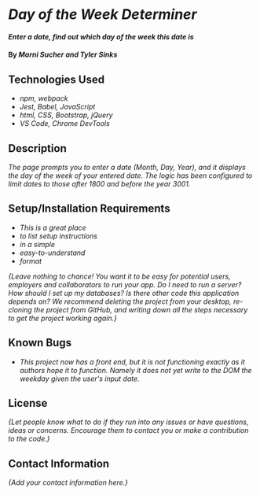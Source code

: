 # _Day of the Week Determiner_

#### _Enter a date, find out which day of the week this date is_

#### By _**Marni Sucher and Tyler Sinks**_

## Technologies Used

* _npm, webpack_
* _Jest, Babel, JavaScript_
* _html, CSS, Bootstrap, jQuery_
* _VS Code, Chrome DevTools_

## Description

_The page prompts you to enter a date (Month, Day, Year), and it displays the day of the week of your entered date. The logic has been configured to limit dates to those after 1800 and before the year 3001._

## Setup/Installation Requirements

* _This is a great place_
* _to list setup instructions_
* _in a simple_
* _easy-to-understand_
* _format_

_{Leave nothing to chance! You want it to be easy for potential users, employers and collaborators to run your app. Do I need to run a server? How should I set up my databases? Is there other code this application depends on? We recommend deleting the project from your desktop, re-cloning the project from GitHub, and writing down all the steps necessary to get the project working again.}_

## Known Bugs

* _This project now has a front end, but it is not functioning exactly as it authors hope it to function. Namely it does not yet write to the DOM the weekday given the user's input date._

## License

_{Let people know what to do if they run into any issues or have questions, ideas or concerns.  Encourage them to contact you or make a contribution to the code.}_

## Contact Information

_{Add your contact information here.}_